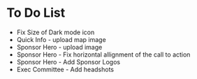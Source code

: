 # To Do List
* Fix Size of Dark mode icon
* Quick Info - upload map image
* Sponsor Hero - upload image
* Sponsor Hero - Fix horizontal allignment of the call to action
* Sponsor Hero - Add Sponsor Logos
* Exec Committee - Add headshots